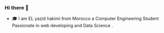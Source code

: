 ### Hi there 👋
- 🎓 I am EL yazid hakimi from Morocco a Computer Engineering Student Passionate in web developing and Data Science .

